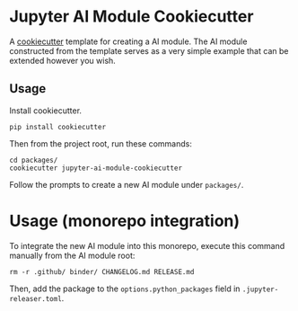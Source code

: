 # Jupyter AI Module Cookiecutter

A [cookiecutter](https://github.com/audreyr/cookiecutter) template for creating
a AI module. The AI module constructed from the template serves as a very simple
example that can be extended however you wish. 
    
## Usage

Install cookiecutter.

```
pip install cookiecutter
```

Then from the project root, run these commands:

```
cd packages/
cookiecutter jupyter-ai-module-cookiecutter
```

Follow the prompts to create a new AI module under `packages/`.

# Usage (monorepo integration)

To integrate the new AI module into this monorepo, execute this command
manually from the AI module root:

```
rm -r .github/ binder/ CHANGELOG.md RELEASE.md
```

Then, add the package to the `options.python_packages` field in
`.jupyter-releaser.toml`.
